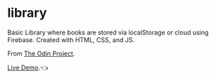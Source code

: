 # library
Basic Library where books are stored via localStorage or cloud using Firebase. Created with HTML, CSS, and JS.

From [The Odin Project](https://www.theodinproject.com/courses/javascript/lessons/library).

[Live Demo](https://jthuynh.github.io/library/).👈
